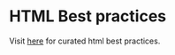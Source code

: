 # HTML Best practices

Visit [here](https://github.com/hail2u/html-best-practices) for curated html best practices.
